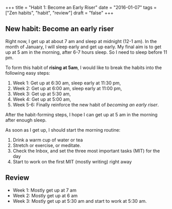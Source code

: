 +++
title = "Habit 1: Become an Early Riser"
date = "2016-01-07"
tags = ["Zen habits", "habit", "review"]
draft = "false"
+++

## New habit: Become an early riser

Right now, I get up at about 7 am and sleep at midnight (12-1 am). In the month of January, I will sleep early and get up early. My final aim is to get up at 5 am in the morning, after 6-7 hours sleep. So I need to sleep before 11 pm.

To form this habit of **rising at 5am**, I would like to break the habits into the following easy steps:

1. Week 1: Get up at 6:30 am, sleep early at 11:30 pm,
2. Week 2: Get up at 6:00 am, sleep early at 11:00 pm,
3. Week 3: Get up at 5:30 am,
4. Week 4: Get up at 5:00 am,
5. Week 5-6: Finally reinforce the new habit of *becoming an early riser*.

After the habit-forming steps, I hope I can get up at 5 am in the morning after enough sleep.

As soon as I get up, I should start the morning routine:

1. Drink a warm cup of water or tea
2. Stretch or exercise, or meditate.
3. Check the Inbox, and set the three most important tasks (MIT) for the day
4. Start to work on the first MIT (mostly writing) right away

## Review

* Week 1: Mostly get up at 7 am
* Week 2: Mostly get up at 6 am
* Week 3: Mostly get up at 5:30 am and start to work at 5:30 am.


